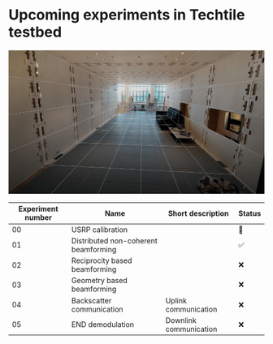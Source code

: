 # Upcoming experiments in Techtile testbed

<img src="https://github.com/techtile-by-dramco/experiments/blob/main/techtile_picture.png" alt="Techtile">

| Experiment number | Name | Short description | Status |
|-|-|-|-|
| 00 | USRP calibration | | 🤏 |
| 01 | Distributed non-coherent beamforming | | ✅ |
| 02 | Reciprocity based beamforming | | ❌ |
| 03 | Geometry based beamforming | | ❌ |
| 04 | Backscatter communication | Uplink communication | ❌ |
| 05 | END demodulation | Downlink communication | ❌ |

